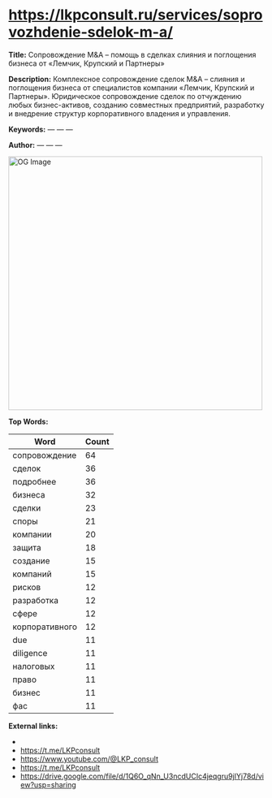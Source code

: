 # https://lkpconsult.ru/services/soprovozhdenie-sdelok-m-a/

**Title:** Сопровождение M&A – помощь в сделках слияния и поглощения бизнеса от «Лемчик, Крупский и Партнеры»

**Description:** Комплексное сопровождение сделок M&A – слияния и поглощения бизнеса от специалистов компании «Лемчик, Крупский и Партнеры». Юридическое сопровождение сделок по отчуждению любых бизнес-активов, созданию совместных предприятий, разработку и внедрение структур корпоративного владения и управления.

**Keywords:** — — —

**Author:** — — —

<img src="https://lkpconsult.ru/bitrix/templates/portal/images/og-logo.png" alt="OG Image" width="500px">

**Top Words:**

| Word       | Count |
|------------|-------|
| сопровождение | 64    |
| сделок     | 36    |
| подробнее  | 36    |
| бизнеса    | 32    |
| сделки     | 23    |
| споры      | 21    |
| компании   | 20    |
| защита     | 18    |
| создание   | 15    |
| компаний   | 15    |
| рисков     | 12    |
| разработка | 12    |
| сфере      | 12    |
| корпоративного | 12    |
| due        | 11    |
| diligence  | 11    |
| налоговых  | 11    |
| право      | 11    |
| бизнес     | 11    |
| фас        | 11    |


**External links:**

- 
- https://t.me/LKPconsult
- https://www.youtube.com/@LKP_consult
- https://t.me/LKPconsult
- https://drive.google.com/file/d/1Q6O_qNn_U3ncdUCIc4jeqgru9jIYj78d/view?usp=sharing

